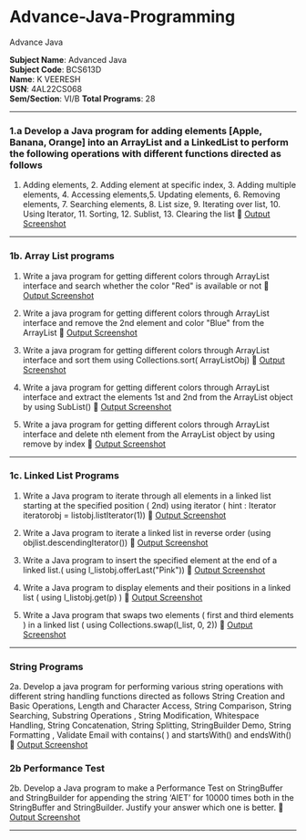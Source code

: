 # Advance-Java-Programming
Advance Java 

**Subject Name**: Advanced Java  
**Subject Code**: BCS613D  
**Name**: K VEERESH  
**USN**: 4AL22CS068  
**Sem/Section**: VI/B 
**Total Programs**: 28  

---

### 1.a  Develop a Java program for adding elements   \[Apple, Banana, Orange] into an ArrayList and a  LinkedList  to  perform the   following  operations  with  different  functions  directed  as follows

1. Adding elements,   2. Adding element at specific index, 3. Adding multiple elements, 4. Accessing elements,5. Updating elements, 6. Removing elements,  7. Searching elements,  8. List size, 9. Iterating over list, 10. Using Iterator,  11. Sorting, 12. Sublist, 13. Clearing the list
   🔗 [Output Screenshot](https://github.com/kveeresh288/Advance-Java-Programming-Assignment/blob/main/1a.ListOperations/1a_Output.png)

---

### 1b.  Array List programs
   
1. Write a java program for getting different colors through ArrayList interface and search whether the color "Red" is available or not
    🔗 [Output Screenshot](https://github.com/kveeresh288/Advance-Java-Programming-Assignment/blob/main/1b.ArrayList/1b_1_Output.png)

2. Write a java program for getting different colors through ArrayList interface and remove the 2nd element and color "Blue" from the ArrayList 
    🔗 [Output Screenshot](https://github.com/kveeresh288/Advance-Java-Programming-Assignment/blob/main/1b.ArrayList/1b_2_Output.png)

3. Write a java program for getting different colors through ArrayList interface and  sort them using Collections.sort( ArrayListObj)
    🔗 [Output Screenshot](https://github.com/kveeresh288/Advance-Java-Programming-Assignment/blob/main/1b.ArrayList/1b_3_Output.png)
    
4. Write a java program for getting different colors through ArrayList interface and extract the elements 1st and 2nd from the ArrayList object  by  using SubList()
   🔗 [Output Screenshot](https://github.com/kveeresh288/Advance-Java-Programming-Assignment/blob/main/1b.ArrayList/1b_4_Output.png)
    
5. Write a java program for getting different colors through ArrayList interface and delete nth  element from the ArrayList object  by  using remove by index
   🔗 [Output Screenshot](https://github.com/kveeresh288/Advance-Java-Programming-Assignment/blob/main/1b.ArrayList/1b_5_Output.png)

---
### 1c. Linked List Programs

1. Write a Java program to iterate through all elements in a linked list starting at the specified position ( 2nd) using iterator ( hint : Iterator iteratorobj = listobj.listIterator(1))
   🔗 [Output Screenshot](https://github.com/kveeresh288/Advance-Java-Programming-Assignment/blob/main/1c.LinkedList/1c_1_Output.png)

2. Write a Java program to iterate a linked list in reverse order (using objlist.descendingIterator())
   🔗 [Output Screenshot](https://github.com/kveeresh288/Advance-Java-Programming-Assignment/blob/main/1c.LinkedList/1c_2_Output.png)

3. Write a Java program to insert the specified element at the end of a linked list.( using l\_listobj.offerLast("Pink"))
   🔗 [Output Screenshot](https://github.com/kveeresh288/Advance-Java-Programming-Assignment/blob/main/1c.LinkedList/1c_3_Output.png)

4. Write a Java program to display elements and their positions in a linked list ( using l\_listobj.get(p) )
   🔗 [Output Screenshot](https://github.com/kveeresh288/Advance-Java-Programming-Assignment/blob/main/1c.LinkedList/1c_4_Output.png)

5. Write a Java program that swaps two elements ( first and third elements ) in a linked list  ( using Collections.swap(l\_list, 0, 2))
   🔗 [Output Screenshot](https://github.com/kveeresh288/Advance-Java-Programming-Assignment/blob/main/1c.LinkedList/1c_5_Output.png)

---
### String Programs

2a. Develop a java program for performing various string operations with different string
handling functions directed as follows
String Creation and Basic Operations, Length and Character Access, String Comparison, String
Searching, Substring Operations , String Modification, Whitespace Handling, String
Concatenation, String Splitting, StringBuilder Demo, String Formatting , Validate Email with
contains( ) and startsWith() and endsWith()
🔗 [Output Screenshot](https://github.com/kveeresh288/Advance-Java-Programming-Assignment/blob/main/2a.StringOperations/2a_Output.png)

### 2b Performance Test
2b. Develop a Java program to make a Performance Test on StringBuffer and StringBuilder for
appending the string ‘AIET’ for 10000 times both in the StringBuffer and StringBuilder. Justify
your answer which one is better.
🔗 [Output Screenshot](https://github.com/kveeresh288/Advance-Java-Programming-Assignment/blob/main/2b.StringPerformance/2b_Output.png)

---
